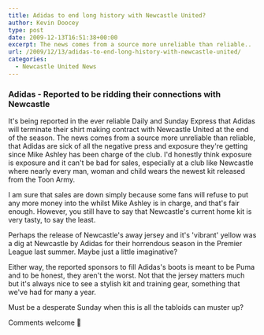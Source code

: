 ```yaml
---
title: Adidas to end long history with Newcastle United?
author: Kevin Doocey
type: post
date: 2009-12-13T16:51:38+00:00
excerpt: The news comes from a source more unreliable than reliable..
url: /2009/12/13/adidas-to-end-long-history-with-newcastle-united/
categories:
  - Newcastle United News
---
```


### Adidas - Reported to be ridding their connections with Newcastle

It's being reported in the ever reliable Daily and Sunday Express that Adidas will terminate their shirt making contract with Newcastle United at the end of the season. The news comes from a source more unreliable than reliable, that Adidas are sick of all the negative press and exposure they're getting since Mike Ashley has been charge of the club. I'd honestly think exposure is exposure and it can't be bad for sales, especially at a club like Newcastle where nearly every man, woman and child wears the newest kit released from the Toon Army.

I am sure that sales are down simply because some fans will refuse to put any more money into the whilst Mike Ashley is in charge, and that's fair enough. However, you still have to say that Newcastle's current home kit is very tasty, to say the least.

Perhaps the release of Newcastle's away jersey and it's 'vibrant' yellow was a dig at Newcastle by Adidas for their horrendous season in the Premier League last summer. Maybe just a little imaginative?

Either way, the reported sponsors to fill Adidas's boots is meant to be Puma and to be honest, they aren't the worst. Not that the jersey matters much but it's always nice to see a stylish kit and training gear, something that we've had for many a year.

Must be a desperate Sunday when this is all the tabloids can muster up?

Comments welcome 🙂
